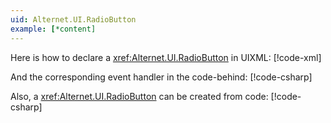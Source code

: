```yaml
---
uid: Alternet.UI.RadioButton
example: [*content]
---
```


Here is how to declare a <xref:Alternet.UI.RadioButton> in UIXML:
[!code-xml[](examples/ExampleWindow.uixml#CreateUixmlDeclaration)]

And the corresponding event handler in the code-behind:
[!code-csharp[](examples/ExampleWindow.uixml.cs#RadioButtonEventHandler)]

Also, a <xref:Alternet.UI.RadioButton> can be created from code:
[!code-csharp[](examples/ExampleWindow.uixml.cs#RadioButtonCSharpCreation)]
